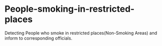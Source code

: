 # People-smoking-in-restricted-places
Detecting People who smoke in restricted places(Non-Smoking Areas) and inform to corresponding officials.
